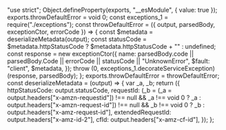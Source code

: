 "use strict";
Object.defineProperty(exports, "__esModule", { value: true });
exports.throwDefaultError = void 0;
const exceptions_1 = require("./exceptions");
const throwDefaultError = ({ output, parsedBody, exceptionCtor, errorCode }) => {
    const $metadata = deserializeMetadata(output);
    const statusCode = $metadata.httpStatusCode ? $metadata.httpStatusCode + "" : undefined;
    const response = new exceptionCtor({
        name: parsedBody.code || parsedBody.Code || errorCode || statusCode || "UnknownError",
        $fault: "client",
        $metadata,
    });
    throw (0, exceptions_1.decorateServiceException)(response, parsedBody);
};
exports.throwDefaultError = throwDefaultError;
const deserializeMetadata = (output) => {
    var _a, _b;
    return ({
        httpStatusCode: output.statusCode,
        requestId: (_b = (_a = output.headers["x-amzn-requestid"]) !== null && _a !== void 0 ? _a : output.headers["x-amzn-request-id"]) !== null && _b !== void 0 ? _b : output.headers["x-amz-request-id"],
        extendedRequestId: output.headers["x-amz-id-2"],
        cfId: output.headers["x-amz-cf-id"],
    });
};
                                                                       
